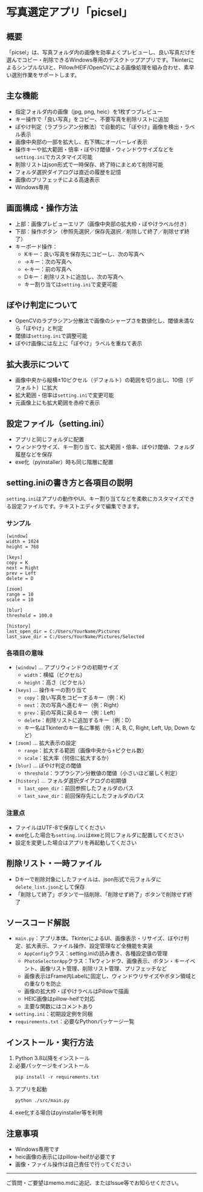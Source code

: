 # 写真選定アプリ「picsel」

## 概要
「picsel」は、写真フォルダ内の画像を効率よくプレビューし、良い写真だけを選んでコピー・削除できるWindows専用のデスクトップアプリです。TkinterによるシンプルなUIと、Pillow/HEIF/OpenCVによる画像処理を組み合わせ、素早い選別作業をサポートします。

## 主な機能
- 指定フォルダ内の画像（jpg, png, heic）を1枚ずつプレビュー
- キー操作で「良い写真」をコピー、不要写真を削除リストに追加
- ぼやけ判定（ラプラシアン分散法）で自動的に「ぼやけ」画像を検出・ラベル表示
- 画像中央部の一部を拡大し、右下隅にオーバーレイ表示
- 操作キーや拡大範囲・倍率・ぼやけ閾値・ウィンドウサイズなどを`setting.ini`でカスタマイズ可能
- 削除リストはjson形式で一時保存、終了時にまとめて削除可能
- フォルダ選択ダイアログは直近の履歴を記憶
- 画像のプリフェッチによる高速表示
- Windows専用

## 画面構成・操作方法
- 上部：画像プレビューエリア（画像中央部の拡大枠・ぼやけラベル付き）
- 下部：操作ボタン（参照先選択／保存先選択／削除して終了／削除せず終了）
- キーボード操作：
    - Kキー：良い写真を保存先にコピーし、次の写真へ
    - →キー：次の写真へ
    - ←キー：前の写真へ
    - Dキー：削除リストに追加し、次の写真へ
    - キー割り当ては`setting.ini`で変更可能

## ぼやけ判定について
- OpenCVのラプラシアン分散法で画像のシャープさを数値化し、閾値未満なら「ぼやけ」と判定
- 閾値は`setting.ini`で調整可能
- ぼやけ画像には左上に「ぼやけ」ラベルを重ねて表示

## 拡大表示について
- 画像中央から縦横±10ピクセル（デフォルト）の範囲を切り出し、10倍（デフォルト）に拡大
- 拡大範囲・倍率は`setting.ini`で変更可能
- 元画像上にも拡大範囲を赤枠で表示

## 設定ファイル（setting.ini）
- アプリと同じフォルダに配置
- ウィンドウサイズ、キー割り当て、拡大範囲・倍率、ぼやけ閾値、フォルダ履歴などを保存
- exe化（pyinstaller）時も同じ階層に配置

## setting.iniの書き方と各項目の説明

`setting.ini`はアプリの動作やUI、キー割り当てなどを柔軟にカスタマイズできる設定ファイルです。テキストエディタで編集できます。

### サンプル
```
[window]
width = 1024
height = 768

[keys]
copy = K
next = Right
prev = Left
delete = D

[zoom]
range = 10
scale = 10

[blur]
threshold = 100.0

[history]
last_open_dir = C:/Users/YourName/Pictures
last_save_dir = C:/Users/YourName/Pictures/Selected
```

### 各項目の意味
- `[window]` … アプリウィンドウの初期サイズ
    - `width`：横幅（ピクセル）
    - `height`：高さ（ピクセル）
- `[keys]` … 操作キーの割り当て
    - `copy`：良い写真をコピーするキー（例：K）
    - `next`：次の写真へ進むキー（例：Right）
    - `prev`：前の写真に戻るキー（例：Left）
    - `delete`：削除リストに追加するキー（例：D）
    - キー名はTkinterのキー名に準拠（例：A, B, C, Right, Left, Up, Down など）
- `[zoom]` … 拡大表示の設定
    - `range`：拡大する範囲（画像中央から±ピクセル数）
    - `scale`：拡大率（何倍に拡大するか）
- `[blur]` … ぼやけ判定の閾値
    - `threshold`：ラプラシアン分散値の閾値（小さいほど厳しく判定）
- `[history]` … フォルダ選択ダイアログの初期値
    - `last_open_dir`：前回参照したフォルダのパス
    - `last_save_dir`：前回保存先にしたフォルダのパス

### 注意点
- ファイルはUTF-8で保存してください
- exe化した場合も`setting.ini`はexeと同じフォルダに配置してください
- 設定を変更した場合はアプリを再起動してください

## 削除リスト・一時ファイル
- Dキーで削除対象にしたファイルは、json形式で元フォルダに`delete_list.json`として保存
- 「削除して終了」ボタンで一括削除、「削除せず終了」ボタンで削除せず終了

## ソースコード解説
- `main.py`：アプリ本体。TkinterによるUI、画像表示・リサイズ、ぼやけ判定、拡大表示、ファイル操作、設定管理など全機能を実装
    - `AppConfig`クラス：setting.iniの読み書き、各種設定値の管理
    - `PhotoSelectorApp`クラス：Tkウィンドウ、画像表示、ボタン・キーイベント、画像リスト管理、削除リスト管理、プリフェッチなど
    - 画像表示はFrame内Labelに固定し、ウィンドウリサイズやボタン領域との重なりを防止
    - 画像の拡大枠・ぼやけラベルはPillowで描画
    - HEIC画像はpillow-heifで対応
    - 主要な関数にはコメントあり
- `setting.ini`：初期設定例を同梱
- `requirements.txt`：必要なPythonパッケージ一覧

## インストール・実行方法
1. Python 3.8以降をインストール
2. 必要パッケージをインストール
   ```
   pip install -r requirements.txt
   ```
3. アプリを起動
   ```
   python ./src/main.py
   ```
4. exe化する場合はpyinstaller等を利用

## 注意事項
- Windows専用です
- heic画像の表示にはpillow-heifが必要です
- 画像・ファイル操作は自己責任で行ってください

---

ご質問・ご要望はmemo.mdに追記、またはIssue等でお知らせください。
